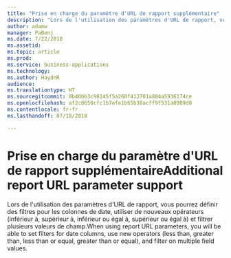 ```yaml
---
title: "Prise en charge du paramètre d'URL de rapport supplémentaire"
description: "Lors de l'utilisation des paramètres d'URL de rapport, vous pourrez définir des filtres pour les colonnes de date, utiliser de nouveaux opérateurs et filtrer plusieurs valeurs de champ"
author: adamw
manager: PaBenj
ms.date: 7/22/2018
ms.assetid: 
ms.topic: article
ms.prod: 
ms.service: business-applications
ms.technology: 
ms.author: HaydnR
audience: 
ms.translationtype: HT
ms.sourcegitcommit: 0b40bb3c98145f5a260f412701a884a5936174ce
ms.openlocfilehash: af2c0650cfc1b7efe1b65b38acff9f531a0989d8
ms.contentlocale: fr-fr
ms.lasthandoff: 07/18/2018

---
```

# <a name="additional-report-url-parameter-support"></a><span data-ttu-id="c0841-103">Prise en charge du paramètre d'URL de rapport supplémentaire</span><span class="sxs-lookup"><span data-stu-id="c0841-103">Additional report URL parameter support</span></span>

<span data-ttu-id="c0841-104">Lors de l'utilisation des paramètres d'URL de rapport, vous pourrez définir des filtres pour les colonnes de date, utiliser de nouveaux opérateurs (inférieur à, supérieur à, inférieur ou égal à, supérieur ou égal à) et filtrer plusieurs valeurs de champ.</span><span class="sxs-lookup"><span data-stu-id="c0841-104">When using report URL parameters, you will be able to set filters for date columns, use new operators (less than, greater than, less than or equal, greater than or equal), and filter on multiple field values.</span></span>

